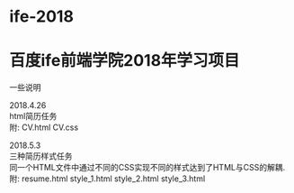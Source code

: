 # ife-2018
# 百度ife前端学院2018年学习项目

一些说明    

2018.4.26  
html简历任务  
附: CV.html CV.css      

2018.5.3  
三种简历样式任务    
同一个HTML文件中通过不同的CSS实现不同的样式达到了HTML与CSS的解耦.
附: resume.html style_1.html style_2.html style_3.html  